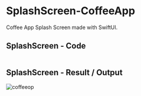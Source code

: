 # SplashScreen-CoffeeApp
Coffee App Splash Screen made with SwiftUI.


## SplashScreen - Code 
```
```


## SplashScreen - Result / Output
![coffeeop](https://user-images.githubusercontent.com/70090469/146946773-9b6b0fba-c60d-4169-acd4-0290f33a411f.png)


